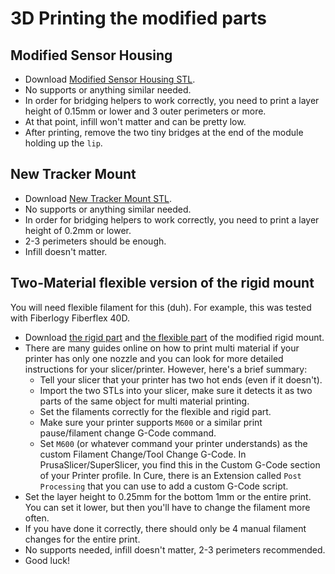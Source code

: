 # 3D Printing the modified parts

## Modified Sensor Housing

* Download  [Modified Sensor Housing STL](../stl/SensorHousing_v5.9_FaeMod_v1.0.stl).
* No supports or anything similar needed. 
* In order for bridging helpers to work correctly, you need to print a layer height of 0.15mm or lower and 3 outer
  perimeters or more. 
* At that point, infill won't matter and can be pretty low.
* After printing, remove the two tiny bridges at the end of the module holding up the `lip`.

## New Tracker Mount

* Download [New Tracker Mount STL](../stl/TrackerMount_FaeMod_v1.0.stl).
* No supports or anything similar needed.
* In order for bridging helpers to work correctly, you need to print a layer height of 0.2mm or lower.
* 2-3 perimeters should be enough.
* Infill doesn't matter.

## Two-Material flexible version of the rigid mount

You will need flexible filament for this (duh). For example, this was tested with Fiberlogy Fiberflex 40D. 

* Download [the rigid part](../stl/RigidMount_Splay_v3_FaeMod_Rigid_v1.0.stl) and 
  [the flexible part](../stl/RigidMount_Splay_v3_FaeMod_Flex_v1.0.stl) of the modified rigid mount.
* There are many guides online on how to print multi material if your printer has only one nozzle and you can look 
  for more detailed instructions for your slicer/printer. However, here's a brief summary:
  * Tell your slicer that your printer has two hot ends (even if it doesn't). 
  * Import the two STLs into your slicer, make sure it detects it as two parts of the same object for multi material
    printing.
  * Set the filaments correctly for the flexible and rigid part.
  * Make sure your printer supports `M600` or a similar print pause/filament change G-Code command.
  * Set `M600` (or whatever command your printer understands) as the custom Filament Change/Tool Change G-Code.
    In PrusaSlicer/SuperSlicer, you find this in the Custom G-Code section of your Printer profile. In Cure, there
    is an Extension called `Post Processing` that you can use to add a custom G-Code script.
* Set the layer height to 0.25mm for the bottom 1mm or the entire print. You can set it lower, but then you'll have
  to change the filament more often.
* If you have done it correctly, there should only be 4 manual filament changes for the entire print.
* No supports needed, infill doesn't matter, 2-3 perimeters recommended.
* Good luck!
